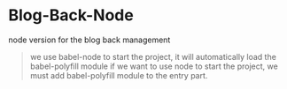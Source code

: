 # Blog-Back-Node
node version for the blog back management


> we use babel-node to start the project, it will automatically load the babel-polyfill module
> if we want to use node to start the project, we must add babel-polyfill module to the entry part.